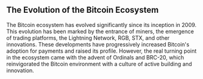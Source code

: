 ## The Evolution of the Bitcoin Ecosystem
The Bitcoin ecosystem has evolved significantly since its inception in 2009. This evolution has been marked by the entrance of miners, the emergence of trading platforms, the Lightning Network, RGB, STX, and other innovations. These developments have progressively increased Bitcoin's adoption for payments and raised its profile. However, the real turning point in the ecosystem came with the advent of Ordinals and BRC-20, which reinvigorated the Bitcoin environment with a culture of active building and innovation.